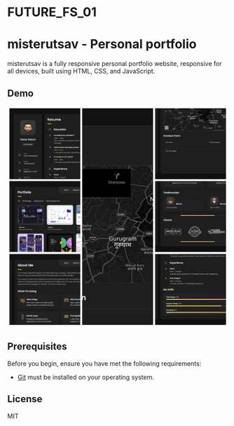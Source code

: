 # FUTURE_FS_01
# misterutsav - Personal portfolio


misterutsav is a fully responsive personal portfolio website, responsive for all devices, built using HTML, CSS, and JavaScript.

## Demo

![vCard Desktop Demo](./vcard-personal-portfolio-master/website-demo-image/desktop.png)

## Prerequisites

Before you begin, ensure you have met the following requirements:

* [Git](https://git-scm.com/downloads "Download Git") must be installed on your operating system.

## License

MIT
